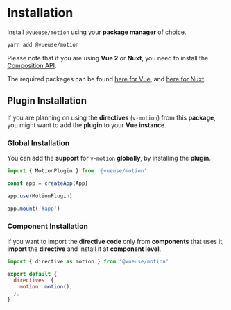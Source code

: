 # Installation

Install `@vueuse/motion` using your **package manager** of choice.

```bash
yarn add @vueuse/motion
```

Please note that if you are using **Vue 2** or **Nuxt**, you need to install the [Composition API](https://v3.vuejs.org/guide/composition-api-introduction.html).

The required packages can be found [here for Vue](https://github.com/vuejs/composition-api), and [here for Nuxt](https://composition-api.nuxtjs.org/).

## Plugin Installation

If you are planning on using the **directives** (`v-motion`) from this **package**, you might want to add the **plugin** to your **Vue instance**.

### Global Installation

You can add the **support** for `v-motion` **globally**, by installing the **plugin**.

```javascript
import { MotionPlugin } from '@vueuse/motion'

const app = createApp(App)

app.use(MotionPlugin)

app.mount('#app')
```

### Component Installation

If you want to import the **directive code** only from **components** that uses it, **import** the **directive** and install it at **component level**.

```javascript
import { directive as motion } from '@vueuse/motion'

export default {
  directives: {
    motion: motion(),
  },
}
```

